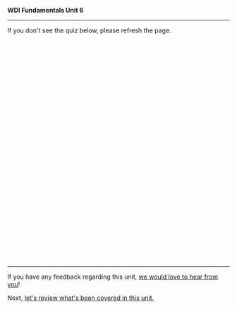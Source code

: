 **WDI Fundamentals Unit 6**

---

If you don't see the quiz below, please refresh the page.

<div class="typeform-widget" data-url="https://ga-immersives.typeform.com/to/bnMkt7" data-text="Unit 6: Navigation and Page Layout" style="width:100%;height:500px;"></div>
<script>(function(){var qs,js,q,s,d=document,gi=d.getElementById,ce=d.createElement,gt=d.getElementsByTagName,id='typef_orm',b='https://s3-eu-west-1.amazonaws.com/share.typeform.com/';if(!gi.call(d,id)){js=ce.call(d,'script');js.id=id;js.src=b+'widget.js';q=gt.call(d,'script')[0];q.parentNode.insertBefore(js,q)}})()</script>

---
If you have any feedback regarding this unit, [we would love to hear from you](https://ga-immersives.typeform.com/to/kKq7HW)!

Next, [let's review what's been covered in this unit.](navigation-and-page-layout-cheatsheet.md)
